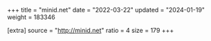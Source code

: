 +++
title = "minid.net"
date = "2022-03-22"
updated = "2024-01-19"
weight = 183346

[extra]
source = "http://minid.net"
ratio = 4
size = 179
+++
